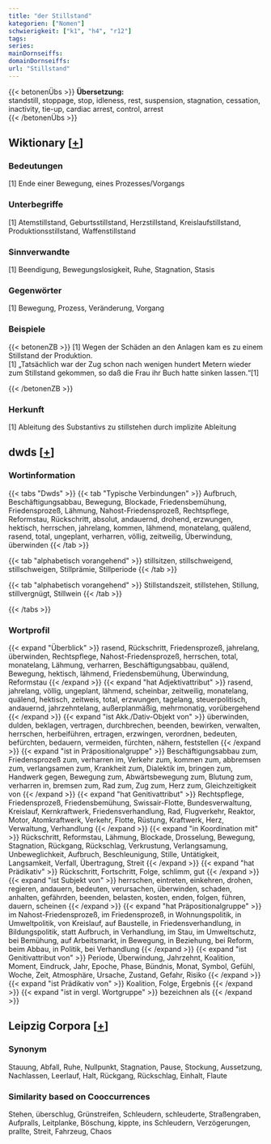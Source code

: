 ```yaml
---
title: "der Stillstand"
kategorien: ["Nomen"]
schwierigkeit: ["k1", "h4", "r12"]
tags:
series:
mainDornseiffs:
domainDornseiffs:
url: "Stillstand"
---
```


{{< betonenÜbs >}}
**Übersetzung:**  
standstill, stoppage, stop, idleness, rest, suspension, stagnation, cessation, inactivity, tie-up, cardiac arrest, control, arrest  
{{< /betonenÜbs >}}

## Wiktionary [[+](https://de.wiktionary.org/wiki/Stillstand)]

### Bedeutungen
[1] Ende einer Bewegung, eines Prozesses/Vorgangs  

### Unterbegriffe
[1] Atemstillstand, Geburtsstillstand, Herzstillstand, Kreislaufstillstand, Produktionsstillstand, Waffenstillstand  

### Sinnverwandte
[1] Beendigung, Bewegungslosigkeit, Ruhe, Stagnation, Stasis  

### Gegenwörter
[1] Bewegung, Prozess, Veränderung, Vorgang  

### Beispiele
{{< betonenZB >}}
[1] Wegen der Schäden an den Anlagen kam es zu einem Stillstand der Produktion.  
[1] „Tatsächlich war der Zug schon nach wenigen hundert Metern wieder zum Stillstand gekommen, so daß die Frau ihr Buch hatte sinken lassen.“[1]  

{{< /betonenZB >}}
### Herkunft
[1] Ableitung des Substantivs zu stillstehen durch implizite Ableitung  



## dwds [[+](https://www.dwds.de/wb/Stillstand)]

### Wortinformation
{{< tabs "Dwds" >}}
{{< tab "Typische Verbindungen" >}}
Aufbruch, Beschäftigungsabbau, Bewegung, Blockade, Friedensbemühung, Friedensprozeß, Lähmung, Nahost-Friedensprozeß, Rechtspflege, Reformstau, Rückschritt, absolut, andauernd, drohend, erzwungen, hektisch, herrschen, jahrelang, kommen, lähmend, monatelang, quälend, rasend, total, ungeplant, verharren, völlig, zeitweilig, Überwindung, überwinden
{{< /tab >}}

{{< tab "alphabetisch vorangehend" >}}
stillsitzen, stillschweigend, stillschweigen, Stillprämie, Stillperiode
{{< /tab >}}

{{< tab "alphabetisch vorangehend" >}}
Stillstandszeit, stillstehen, Stillung, stillvergnügt, Stillwein
{{< /tab >}}

{{< /tabs >}}

### Wortprofil
{{< expand "Überblick" >}} rasend, Rückschritt, Friedensprozeß, jahrelang, überwinden, Rechtspflege, Nahost-Friedensprozeß, herrschen, total, monatelang, Lähmung, verharren, Beschäftigungsabbau, quälend, Bewegung, hektisch, lähmend, Friedensbemühung, Überwindung, Reformstau {{< /expand >}}
{{< expand "hat Adjektivattribut" >}} rasend, jahrelang, völlig, ungeplant, lähmend, scheinbar, zeitweilig, monatelang, quälend, hektisch, zeitweis, total, erzwungen, tagelang, steuerpolitisch, andauernd, jahrzehntelang, außerplanmäßig, mehrmonatig, vorübergehend {{< /expand >}}
{{< expand "ist Akk./Dativ-Objekt von" >}} überwinden, dulden, beklagen, vertragen, durchbrechen, beenden, bewirken, verwalten, herrschen, herbeiführen, ertragen, erzwingen, verordnen, bedeuten, befürchten, bedauern, vermeiden, fürchten, nähern, feststellen {{< /expand >}}
{{< expand "ist in Präpositionalgruppe" >}} Beschäftigungsabbau zum, Friedensprozeß zum, verharren im, Verkehr zum, kommen zum, abbremsen zum, verlangsamen zum, Krankheit zum, Dialektik im, bringen zum, Handwerk gegen, Bewegung zum, Abwärtsbewegung zum, Blutung zum, verharren in, bremsen zum, Rad zum, Zug zum, Herz zum, Gleichzeitigkeit von {{< /expand >}}
{{< expand "hat Genitivattribut" >}} Rechtspflege, Friedensprozeß, Friedensbemühung, Swissair-Flotte, Bundesverwaltung, Kreislauf, Kernkraftwerk, Friedensverhandlung, Rad, Flugverkehr, Reaktor, Motor, Atomkraftwerk, Verkehr, Flotte, Rüstung, Kraftwerk, Herz, Verwaltung, Verhandlung {{< /expand >}}
{{< expand "in Koordination mit" >}} Rückschritt, Reformstau, Lähmung, Blockade, Drosselung, Bewegung, Stagnation, Rückgang, Rückschlag, Verkrustung, Verlangsamung, Unbeweglichkeit, Aufbruch, Beschleunigung, Stille, Untätigkeit, Langsamkeit, Verfall, Übertragung, Streit {{< /expand >}}
{{< expand "hat Prädikativ" >}} Rückschritt, Fortschritt, Folge, schlimm, gut {{< /expand >}}
{{< expand "ist Subjekt von" >}} herrschen, eintreten, einkehren, drohen, regieren, andauern, bedeuten, verursachen, überwinden, schaden, anhalten, gefährden, beenden, belasten, kosten, enden, folgen, führen, dauern, scheinen {{< /expand >}}
{{< expand "hat Präpositionalgruppe" >}} im Nahost-Friedensprozeß, im Friedensprozeß, in Wohnungspolitik, in Umweltpolitik, von Kreislauf, auf Baustelle, in Friedensverhandlung, in Bildungspolitik, statt Aufbruch, in Verhandlung, im Stau, im Umweltschutz, bei Bemühung, auf Arbeitsmarkt, in Bewegung, in Beziehung, bei Reform, beim Abbau, in Politik, bei Verhandlung {{< /expand >}}
{{< expand "ist Genitivattribut von" >}} Periode, Überwindung, Jahrzehnt, Koalition, Moment, Eindruck, Jahr, Epoche, Phase, Bündnis, Monat, Symbol, Gefühl, Woche, Zeit, Atmosphäre, Ursache, Zustand, Gefahr, Risiko {{< /expand >}}
{{< expand "ist Prädikativ von" >}} Koalition, Folge, Ergebnis {{< /expand >}}
{{< expand "ist in vergl. Wortgruppe" >}} bezeichnen als {{< /expand >}}

## Leipzig Corpora [[+](https://corpora.uni-leipzig.de/en/res?word=Stillstand&corpusId=deu_newscrawl-public_2018)]


### Synonym
Stauung, Abfall, Ruhe, Nullpunkt, Stagnation, Pause, Stockung, Aussetzung, Nachlassen, Leerlauf, Halt, Rückgang, Rückschlag, Einhalt, Flaute


### Similarity based on Cooccurrences
Stehen, überschlug, Grünstreifen, Schleudern, schleuderte, Straßengraben, Aufpralls, Leitplanke, Böschung, kippte, ins Schleudern, Verzögerungen, prallte, Streit, Fahrzeug, Chaos

